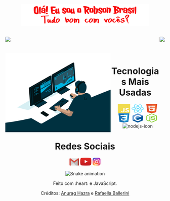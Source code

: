 <p align="center"><img width="80%" alt="Hello, I'm Robson Brasil I do open source!" src="./assets/gh-readme-header.png" /></a></p>

<br />

<div>
  
  <img  height="180em" src="https://github-readme-stats.vercel.app/api?username=Robson-Brasil&show_icons=true&theme=maroongold&include_all_commits=true&count_private=true"/>
  <img align="right" height="180em" src="https://github-readme-stats.vercel.app/api/top-langs/?username=Robson-Brasil&layout=compact&langs_count=16&theme=maroongold"/>
</div>
<br>

<div  align="center"> 
  <div style="display: inline_block"><br>
    <img align="left" height="250" alt="coding-time" src="code.gif">
    <h1 align="center">Tecnologias Mais Usadas</h1>
    <img align="center" height="30" width="40" alt="js-icon"  src="https://raw.githubusercontent.com/devicons/devicon/master/icons/javascript/javascript-plain.svg">
    <img align="center" height="30" width="40" alt="react-icon" src="https://raw.githubusercontent.com/devicons/devicon/master/icons/react/react-original.svg">
    <img align="center" height="30" width="40" alt="html-icon" src="https://raw.githubusercontent.com/devicons/devicon/master/icons/html5/html5-original.svg">
    <img align="center" height="30" width="40" alt="css-icon" src="https://raw.githubusercontent.com/devicons/devicon/master/icons/css3/css3-original.svg">
    <img align="center" height="30" width="40" alt="c-icon" src="https://raw.githubusercontent.com/devicons/devicon/master/icons/c/c-original.svg">
    <img align="center" height="30" width="40" alt="nodejs-icon" src="https://raw.githubusercontent.com/devicons/devicon/master/icons/nodejs/nodejs-original.svg">
    <img align="center" height="30" width="40" alt="nodejs-icon" src="https://raw.githubusercontent.com/jmnote/z-icons/master/svg/cpp.svg">
   </div>
    
  
  <h1 align="center">Redes Sociais</h1>
    <a href = "mailto: robsonbrasil.emailparticular@gmail.com">
      <img width="30" src="gmail.svg">
    </a>
    <a href = "https://www.youtube.com/channel/UCnrVfxfXJulqCpq2ubsgIIQ">
      <img width="35" src="youtube.svg">
    </a>
    <a href = "https://www.instagram.com/robsonbrasil.iot/">
      <img width="25" src="instagram.png">
    </a>

</div>

<div align="center">

  ![Snake animation](https://github.com/Robson-Brasil/Robson-Brasil/blob/output/github-contribution-grid-snake.svg)
  
</div>

<div align="center">
  <p>Feito com :heart: e JavaScript.</p>
  <p>Créditos: <a href="https://github.com/anuraghazra/github-readme-stats">Anurag Hazra</a> e <a href="https://github.com/rafaballerini">Rafaella Ballerini</a></p>
</div>